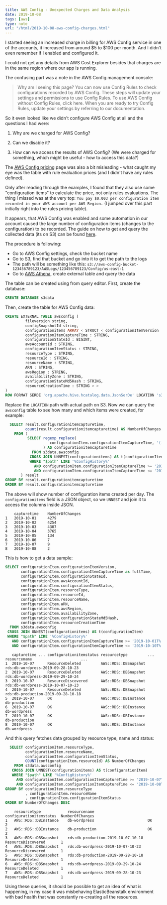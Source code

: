 ```yaml
---
title: AWS Config - Unexpected Charges and Data Analysis
date: 2019-10-08
tags: [aws]
type: note
url: "/html/2019-10-08-aws-config-charges.html"
---
```


I started seeing an increased charge in billing for AWS Config service in one of the accounts, it increased from around $5 to $100 per month.
And I didn't even remember if I enabled and configured it.

I could not get any details from AWS Cost Explorer besides that charges are in the same region where our app is running.

<!-- more -->

The confusing part was a note in the AWS Config management console:

> Why am I seeing this page?
> You can now use Config Rules to check configurations recorded by AWS Config. These steps will update your settings and permissions to use Config Rules.
> To use AWS Config without Config Rules, click here. When you are ready to try Config Rules, update your settings by referring to our documentation.

So it even looked like we didn't configure AWS Config at all and the questions I had were:

1) Why are we charged for AWS Config?

2) Can we disable it?

3) How can we access the results of AWS Config? (We were charged for something, which might be useful - how to access this data?)

The [AWS Config pricing](https://aws.amazon.com/config/pricing/) page was also a bit misleading - what caught my eye was the table with rule evaluation prices (and I didn't have any rules defined).

Only after reading through the examples, I found that they also use some "configuration items" to calculate the price, not only rules evaluations.
The thing I missed was at the very top: `You pay $0.003 per configuration item recorded in your AWS account per AWS Region.` (I jumped over this part initially right into the rules pricing table).

It appears, that AWS Config was enabled and some automation in our account caused the large number of configuration items (changes to the configuration) to be recorded.
The guide on how to get and query the collected data (its on S3) can be found [here](https://aws.amazon.com/premiumsupport/knowledge-center/retrieve-aws-config-items-per-month/).

The procedure is following:

* Go to AWS Config settings, check the bucket name
* Go to S3, find that bucket and go into it to get the path to the logs
* The path will be something like this: `s3://aws-config-bucket-123456789123/AWSLogs/123456789123/Config/us-east-1`
* Go to [AWS Athena](https://console.aws.amazon.com/athena/home), create external table and query the data

The table can be created using from query editor.
First, create the database:

```sql
CREATE DATABASE s3data
```

Then, create the table for AWS Config data:

```sql
CREATE EXTERNAL TABLE awsconfig (
         fileversion string,
         configSnapshotId string,
         configurationitems ARRAY < STRUCT < configurationItemVersion : STRING,
         configurationItemCaptureTime : STRING,
         configurationStateId : BIGINT,
         awsAccountId : STRING,
         configurationItemStatus : STRING,
         resourceType : STRING,
         resourceId : STRING,
         resourceName : STRING,
         ARN : STRING,
         awsRegion : STRING,
         availabilityZone : STRING,
         configurationStateMd5Hash : STRING,
         resourceCreationTime : STRING > > 
)
ROW FORMAT SERDE 'org.apache.hive.hcatalog.data.JsonSerDe' LOCATION 's3://aws-config-bucket-123456789123/AWSLogs/123456789123/Config/us-east-1/'
```

Replace the `LOCATION` path with actual path on S3.
Now we can query the `awsconfig` table to see how many and which items were created, for example:

```sql
  SELECT result.configurationitemcapturetime,
         count(result.configurationitemcapturetime) AS NumberOfChanges
    FROM (
          SELECT regexp_replace(
                    configurationItem.configurationItemCaptureTime, '(.+)(T.+)', '$1'
                 ) AS configurationitemcapturetime
            FROM s3data.awsconfig
           CROSS JOIN UNNEST(configurationitems) AS t(configurationItem)
           WHERE "$path" LIKE '%ConfigHistory%'
             AND configurationItem.configurationItemCaptureTime >= '2019-10-01T%'
             AND configurationItem.configurationItemCaptureTime <= '2019-10-10T%'
       ) result
GROUP BY result.configurationitemcapturetime
ORDER BY result.configurationitemcapturetime
```

The above will show number of configuration items created per day.
The `configurationitems` field is a JSON object, so we `UNNEST` and join it to access the columns inside JSON.

```
    capturetime    NumberOfChanges
1   2019-10-01     4279
2   2019-10-02     4254
3   2019-10-03     4307
4   2019-10-04     3765
5   2019-10-05     134
6   2019-10-06     7
7   2019-10-07     9
8   2019-10-08     2
```

This is how to get a data sample:

```sql
SELECT configurationItem.configurationItemVersion,
       configurationItem.configurationItemCaptureTime as fullTime,
       configurationItem.configurationStateId,
       configurationItem.awsAccountId,
       configurationItem.configurationItemStatus,
       configurationItem.resourceType,
       configurationItem.resourceId,
       configurationItem.resourceName,
       configurationItem.aRN,
       configurationItem.awsRegion,
       configurationItem.availabilityZone,
       configurationItem.configurationStateMd5Hash,
       configurationItem.resourceCreationTime
  FROM s3data.awsconfig
 CROSS JOIN UNNEST(configurationitems) AS t(configurationItem)
 WHERE "$path" LIKE '%ConfigHistory%'
   AND configurationItem.configurationItemCaptureTime >= '2019-10-01T%'
   AND configurationItem.configurationItemCaptureTime <= '2019-10-10T%'
```

```
   capturetime ... configurationitemstatus resourcetype         ... resourcename                      ...
1  2019-10-07      ResourceDeleted         AWS::RDS::DBSnapshot     rds:db-wordpress-2019-09-28-10-23
2  2019-10-07      ResourceDeleted         AWS::RDS::DBSnapshot     rds:db-wordpress-2019-09-29-10-24
3  2019-10-07      ResourceDiscovered      AWS::RDS::DBSnapshot     rds:db-wordpress-2019-10-07-10-23
4  2019-10-07      ResourceDeleted         AWS::RDS::DBSnapshot     rds:db-production-2019-09-28-10-18
5  2019-10-07      OK                      AWS::RDS::DBInstance     db-production
6  2019-10-07      OK                      AWS::RDS::DBInstance     db-wordpress
7  2019-10-07      OK                      AWS::RDS::DBInstance     db-production
8  2019-10-07      OK                      AWS::RDS::DBInstance     db-wordpress
```

And this query fetches data grouped by resource type, name and status:

```sql
  SELECT configurationItem.resourceType,
         configurationItem.resourceName,
         configurationItem.configurationItemStatus,
         COUNT(configurationItem.resourceId) AS NumberOfChanges
    FROM s3data.awsconfig
   CROSS JOIN UNNEST(configurationitems) AS t(configurationItem)
   WHERE "$path" LIKE '%ConfigHistory%'
     AND configurationItem.configurationItemCaptureTime >= '2019-10-07T%'
     AND configurationItem.configurationItemCaptureTime <= '2019-10-08T%'
GROUP BY configurationItem.resourceType
         , configurationItem.resourceName
         , configurationItem.configurationItemStatus
ORDER BY NumberOfChanges DESC
```

```
    resourcetype            resourcename                        configurationitemstatus  NumberOfChanges
1   AWS::RDS::DBInstance    db-wordpress                        OK                       2
2   AWS::RDS::DBInstance    db-production                       OK                       2
3   AWS::RDS::DBSnapshot    rds:db-production-2019-10-07-10-18  ResourceDiscovered       1
4   AWS::RDS::DBSnapshot    rds:db-wordpress-2019-10-07-10-23   ResourceDiscovered       1
5   AWS::RDS::DBSnapshot    rds:db-production-2019-09-28-10-18  ResourceDeleted          1
6   AWS::RDS::DBSnapshot    rds:db-wordpress-2019-09-29-10-24   ResourceDeleted          1
7   AWS::RDS::DBSnapshot    rds:db-wordpress-2019-09-28-10-23   ResourceDeleted          1
```

Using these queries, it should be possible to get an idea of what is happening, in my case it was misbehaving ElasticBeanstalk environment with bad health that was constantly re-creating all the resources.
